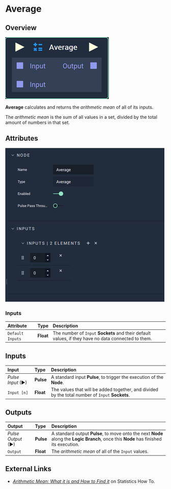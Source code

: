 # Average

## Overview

![The Average Node.](../../.gitbook/assets/node-average2.png)

**Average** calculates and returns the _arithmetic mean_ of all of its inputs.

The _arithmetic mean_ is the _sum_ of all values in a set, divided by the total amount of numbers in that set.

## Attributes

![The Average Node Attributes.](../../.gitbook/assets/node-average2-attr.png)

### Inputs

| Attribute | Type | Description |
| :--- | :--- | :--- |
| `Default Inputs` | **Float** | The number of `Input` **Sockets** and their default values, if they have no data connected to them. |

## Inputs

| Input | Type | Description |
| :--- | :--- | :--- |
| _Pulse Input_ \(►\) | **Pulse** | A standard input **Pulse**, to trigger the execution of the **Node**. |
| `Input [n]` | **Float** | The values that will be added together, and divided by the total number of `Input` **Sockets**. |

## Outputs

| Output | Type | Description |
| :--- | :--- | :--- |
| _Pulse Output_ \(►\) | **Pulse** | A standard output **Pulse**, to move onto the next **Node** along the **Logic Branch**, once this **Node** has finished its execution. |
| `Output` | **Float** | The _arithmetic mean_ of all of the `Input` values. |

## External Links

* [_Arithmetic Mean: What it is and How to Find it_](https://www.statisticshowto.datasciencecentral.com/arithmetic-mean/) on Statistics How To.

